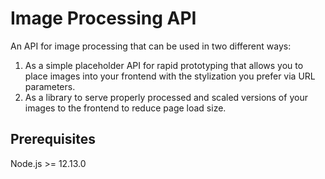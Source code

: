 # Image Processing API

An API for image processing that can be used in two different ways:

1. As a simple placeholder API for rapid prototyping that allows you to place images into your frontend with the stylization you prefer via URL parameters.
2. As a library to serve properly  processed and scaled versions of your images to the frontend to reduce page load size. 

## Prerequisites

Node.js >= 12.13.0
